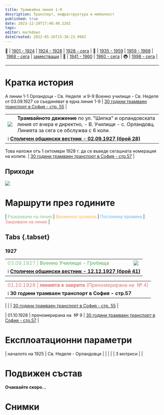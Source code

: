 ```yaml
---
title: Трамвайна линия 1-9
description: Транспорт, инфраструктура и мобилност
published: true
date: 2023-12-28T17:40:40.226Z
tags: 
editor: markdown
dateCreated: 2022-05-26T15:36:23.998Z
---
```


🚋 | [1901 - 1924](/bg/public-transport/tram-routes-1901-1924) | [1924 - 1928](/bg/public-transport/tram-routes-1924-1928) | [1928 - сега](/bg/public-transport/tram-routes-1928-sega) | 🚌 | [1935 - 1959](/bg/public-transport/bus-routes-1935-1959) | [1959 - 1968](/bg/public-transport/bus-routes-1959-1968) | [1968 - сега](/bg/public-transport/bus-routes-1968-sega) | [заместващи](/bg/public-transport/bus-routes-replacement-services) | 🚎 | [1941 - 1960](/bg/public-transport/trolleybus-routes-1941-1960) | [1960 - сега](/bg/public-transport/trolleybus-routes-1960-sega) | 🚇 | [1998 - сега](/bg/public-transport/metro-routes) |

---

# Кратка история



А линии 1-1 Орландоци - Св. Неделя  и 9-9 Военно училище - Св. Неделя от 03.09.1927 се съединяват в една линия 1-9 | [30 години трамваен транспорт в София - стр. 55](/bg/literature/anniversary/30-years-trams-in-sofia) |


<!--следващ пост--> 
<div class="table-responsive"><table style="width:100%"><tr>
<td><img src="https://drive.google.com/uc?id=1X77QOK3XugEfgIByVxVja6TWSwxftWOV"></td>
<td><b>Трамвайното движение </b> по ул. "Шипка" и орландовската линия от вчера е директно, - В. Училище - с. Орландовц. Линията за сега се обслужва с 6 коли.</td></tr>
  <td colspan=2 >ℹ️ <a href="/bg/literature/stolichen-obshtinski-vestnik-1927#h-02091927-%D0%B1%D1%80%D0%BE%D0%B9-289"><b>Столичен общински вестник - 02.09.1927 (брой 28)</b></a> </td></table></div>
  


Това наложи отъ 1 октомври 1928 г. да се въведе сегашната номерация на колите. | [30 години трамваен транспорт в София - стр.57](/bg/literature/anniversary/30-years-trams-in-sofia) |   

## Приходи
<img src="https://drive.google.com/uc?id=1Ve5yu8OIlcCqnsDz99u-cOSmQDf1469x">

# Маршрути през годините
| <span style="color:#81C784">Разкриване на линия</span> | <span style="color:#FFB74D">Временна промяна</span> | <span style="color:#64B5F6">Постоянна промяна</span> | <span style="color:#E57373">Закриване на линия</span> |


## Tabs {.tabset}


### 1927
<div class="table-responsive"><table style="width:100%"><tr>
    <td><span style="color:#81C784">03.09.1927 |<b> Военно Училище - Гробища</b></span><br></td>
    <td><img src="https://drive.google.com/uc?id=1v9oxEEVLFZPt4uOLSzcy5C2NtC3CEudQ"></td></tr>  <td colspan=2 >ℹ️ <a href="/bg/literature/stolichen-obshtinski-vestnik-1927#h-12121927-%D0%B1%D1%80%D0%BE%D0%B9-41"><b>Столичен общински вестник - 12.12.1927 (брой 41)</b></a></td></table></div>
    
<table style="width:100%"><tr><td><span style="color:#E57373">01.10.1928 |<b> линията е закрита</b> (Преномерирана на  № 4)</span></td></tr><tr><td>ℹ️ <b><a href=""></a>30 години трамваен транспорт в София - стр.57</b></td></tr></table>



|  |  | [30 години трамваен транспорт в София - стр. 55](/bg/literature/anniversary/30-years-trams-in-sofia) |

| 01.10.1928 | преномерирана на  № 9 | [30 години трамваен транспорт в София - стр.57](/bg/literature/anniversary/30-years-trams-in-sofia) |



# Експлоатационни параметри

| началото на 1925 | Св. Неделя - Орландовци |     |     |     |     | 3 мотриси |     |

# **Подвижен състав**

**Очаквайте скоро…**

# Снимки

